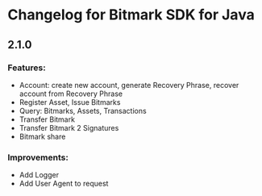 # Changelog for Bitmark SDK for Java

## 2.1.0
### Features:
- Account: create new account, generate Recovery Phrase, recover account from Recovery Phrase
- Register Asset, Issue Bitmarks
- Query: Bitmarks, Assets, Transactions
- Transfer Bitmark
- Transfer Bitmark 2 Signatures
- Bitmark share

### Improvements:
- Add Logger
- Add User Agent to request
